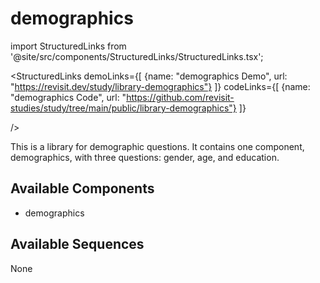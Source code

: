 
# demographics

import StructuredLinks from '@site/src/components/StructuredLinks/StructuredLinks.tsx';
  
  <StructuredLinks
      demoLinks={[
        {name: "demographics Demo", url: "https://revisit.dev/study/library-demographics"}
      ]}
      codeLinks={[
        {name: "demographics Code", url: "https://github.com/revisit-studies/study/tree/main/public/library-demographics"}
      ]}
      
  />

This is a library for demographic questions. It contains one component, demographics, with three questions: gender, age, and education.

## Available Components

- demographics

## Available Sequences

None


